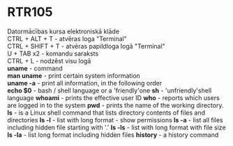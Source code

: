 # RTR105
Datormācības kursa elektroniskā klāde  
CTRL + ALT + T - atvēras loga "Terminal"  
CTRL + SHIFT + T - atvēras papildloga logā "Terminal"  
U + TAB x2 - komandu saraksts  
CTRL + L - nodzēst visu logā  
**uname** - command  
**man uname** - print certain system information  
**uname -a** - print all information, in the following order  
**echo $0** - bash / shell language or a 'friendly'one
**sh** - 'unfriendly'shell language
**whoami** - prints the effective user ID
**who** - reports which users are logged in to the system
**pwd** - prints the name of the working directory.
**ls** - is a Linux shell command that lists directory contents of files and directories
**ls -l** - list with long format - show permissions
**ls -a** - list all files including hidden file starting with '.'
**ls -ls** - list with long format with file size
**ls -la** - list long format including hidden files
**history** - a history command
